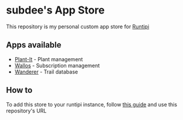 # subdee's App Store

This repository is my personal custom app store for [Runtipi](https://runtipi.io) 

## Apps available

- [Plant-It](https://plant-it.org) - Plant management
- [Wallos](https://wallosapp.com/) - Subscription management
- [Wanderer](https://wanderer.to/) - Trail database

## How to

To add this store to your runtipi instance, follow [this guide](https://runtipi.io/docs/guides/create-your-own-app-store#add-your-new-store-to-runtipi) and use this repository's URL
